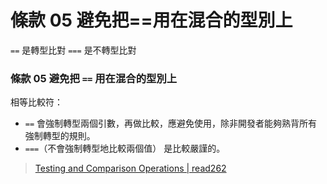 # 條款 05 避免把==用在混合的型別上

`==` 是轉型比對
`===` 是不轉型比對

### 條款 05 避免把 `==` 用在混合的型別上
相等比較符：
- `==` 會強制轉型兩個引數，再做比較，應避免使用，除非開發者能夠熟背所有強制轉型的規則。
- `===`（不會強制轉型地比較兩個值） 是比較嚴謹的。
> [Testing and Comparison Operations | read262](https://read262.netlify.app/abstract-operations/testing-and-comparison-operations#sec-abstract-equality-comparison)